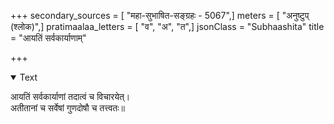 +++
secondary_sources = [ "महा-सुभाषित-सङ्ग्रहः - 5067",]
meters = [ "अनुष्टुप् (श्लोक)",]
pratimaalaa_letters = [ "व", "अ", "त",]
jsonClass = "Subhaashita"
title = "आयतिं सर्वकार्याणाम्"

+++

<details open><summary>Text</summary>

आयतिं सर्वकार्याणां तदात्वं च विचारयेत्।  
अतीतानां च सर्वेषां गुणदोषौ च तत्त्वतः॥
</details>
